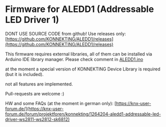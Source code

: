 # Firmware for ALEDD1 (Addressable LED Driver 1)

DONT USE SOURCE CODE from github! 
Use releases only: [https://github.com/KONNEKTING/ALEDD1/releases](https://github.com/KONNEKTING/ALEDD1/releases)

This firmware requires external libraries, all of them can be installed via Arduino IDE library manager. Please check comment in [ALEDD1.ino](https://github.com/KONNEKTING/ALEDD1/blob/master/ALEDD1.ino#L7-L15)

at the moment a special version of KONNEKTING Device Library is required (but it is included).

not all features are implemented. 

Pull-requests are welcome :)

HW and some FAQs (at the moment in german only): [https://knx-user-forum.de/](https://knx-user-forum.de/forum/projektforen/konnekting/1264204-aledd1-addressable-led-driver-ws2811-ws2812-sk6812)

